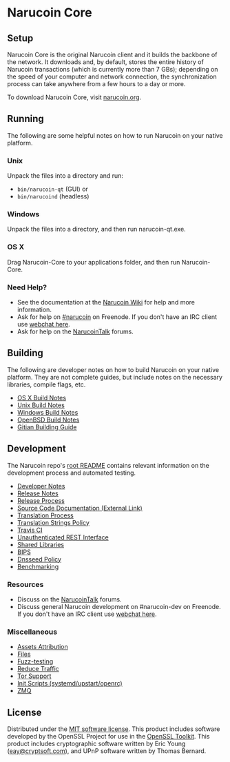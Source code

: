 Narucoin Core
=============

Setup
---------------------
Narucoin Core is the original Narucoin client and it builds the backbone of the network. It downloads and, by default, stores the entire history of Narucoin transactions (which is currently more than 7 GBs); depending on the speed of your computer and network connection, the synchronization process can take anywhere from a few hours to a day or more.

To download Narucoin Core, visit [narucoin.org](https://narucoin.org).

Running
---------------------
The following are some helpful notes on how to run Narucoin on your native platform.

### Unix

Unpack the files into a directory and run:

- `bin/narucoin-qt` (GUI) or
- `bin/narucoind` (headless)

### Windows

Unpack the files into a directory, and then run narucoin-qt.exe.

### OS X

Drag Narucoin-Core to your applications folder, and then run Narucoin-Core.

### Need Help?

* See the documentation at the [Narucoin Wiki](https://narucoin.info/)
for help and more information.
* Ask for help on [#narucoin](http://webchat.freenode.net?channels=narucoin) on Freenode. If you don't have an IRC client use [webchat here](http://webchat.freenode.net?channels=narucoin).
* Ask for help on the [NarucoinTalk](https://narucointalk.io/) forums.

Building
---------------------
The following are developer notes on how to build Narucoin on your native platform. They are not complete guides, but include notes on the necessary libraries, compile flags, etc.

- [OS X Build Notes](build-osx.md)
- [Unix Build Notes](build-unix.md)
- [Windows Build Notes](build-windows.md)
- [OpenBSD Build Notes](build-openbsd.md)
- [Gitian Building Guide](gitian-building.md)

Development
---------------------
The Narucoin repo's [root README](/README.md) contains relevant information on the development process and automated testing.

- [Developer Notes](developer-notes.md)
- [Release Notes](release-notes.md)
- [Release Process](release-process.md)
- [Source Code Documentation (External Link)](https://dev.visucore.com/narucoin/doxygen/)
- [Translation Process](translation_process.md)
- [Translation Strings Policy](translation_strings_policy.md)
- [Travis CI](travis-ci.md)
- [Unauthenticated REST Interface](REST-interface.md)
- [Shared Libraries](shared-libraries.md)
- [BIPS](bips.md)
- [Dnsseed Policy](dnsseed-policy.md)
- [Benchmarking](benchmarking.md)

### Resources
* Discuss on the [NarucoinTalk](https://narucointalk.io/) forums.
* Discuss general Narucoin development on #narucoin-dev on Freenode. If you don't have an IRC client use [webchat here](http://webchat.freenode.net/?channels=narucoin-dev).

### Miscellaneous
- [Assets Attribution](assets-attribution.md)
- [Files](files.md)
- [Fuzz-testing](fuzzing.md)
- [Reduce Traffic](reduce-traffic.md)
- [Tor Support](tor.md)
- [Init Scripts (systemd/upstart/openrc)](init.md)
- [ZMQ](zmq.md)

License
---------------------
Distributed under the [MIT software license](/COPYING).
This product includes software developed by the OpenSSL Project for use in the [OpenSSL Toolkit](https://www.openssl.org/). This product includes
cryptographic software written by Eric Young ([eay@cryptsoft.com](mailto:eay@cryptsoft.com)), and UPnP software written by Thomas Bernard.
